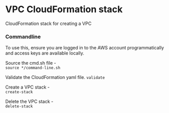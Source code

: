 # VPC CloudFormation stack
CloudFormation stack for creating a VPC

### Commandline
To use this, ensure you are logged in to the AWS account programmatically and access keys are available locally. 

Source the cmd.sh file - <br>
`source */command-line.sh`
<br>

Validate the CloudFormation yaml file.
`validate`
<br>

Create a VPC stack - <br>
`create-stack`
<br>

Delete the VPC stack - <br>
`delete-stack`
<br>